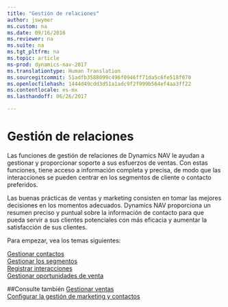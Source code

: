 ```yaml
---
title: "Gestión de relaciones"
author: jswymer
ms.custom: na
ms.date: 09/16/2016
ms.reviewer: na
ms.suite: na
ms.tgt_pltfrm: na
ms.topic: article
ms-prod: dynamics-nav-2017
ms.translationtype: Human Translation
ms.sourcegitcommit: 51adfb3588099c496f0946ff71da5c6fe518f070
ms.openlocfilehash: 1444d49cdd3d51a1adc9f2f999b564ef4aa3ff22
ms.contentlocale: es-mx
ms.lasthandoff: 06/26/2017

---
```

# <a name="relationship-management"></a>Gestión de relaciones
Las funciones de gestión de relaciones de Dynamics NAV le ayudan a gestionar y proporcionar soporte a sus esfuerzos de ventas. Con estas funciones, tiene acceso a información completa y precisa, de modo que las interacciones se pueden centrar en los segmentos de cliente o contacto preferidos.

Las buenas prácticas de ventas y marketing consisten en tomar las mejores decisiones en los momentos adecuados. Dynamics NAV proporciona un resumen preciso y puntual sobre la información de contacto para que pueda servir a sus clientes potenciales con más eficacia y aumentar la satisfacción de sus clientes.

Para empezar, vea los temas siguientes:

[Gestionar contactos](marketing-contacts.md)  
[Gestionar los segmentos](marketing-segments.md)  
[Registrar interacciones](marketing-interactions.md)  
[Gestionar oportunidades de venta](marketing-manage-sales-opportunities.md)

##<a name="see-also"></a>Consulte también
[Gestionar ventas](sales-manage-sales.md)  
[Configurar la gestión de marketing y contactos](marketing-setup-marketing.md)

